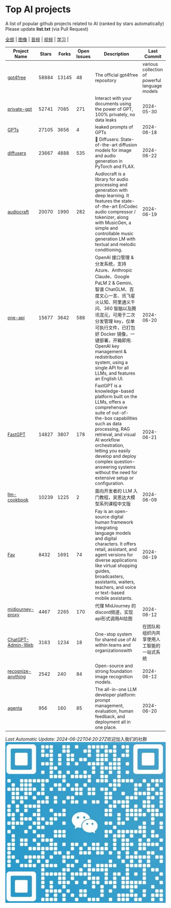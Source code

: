 # Top AI projects
A list of popular github projects related to AI (ranked by stars automatically)
Please update **list.txt** (via Pull Request)

<a href="./README.md">全部</a> |   <a href="./READMEpicture.md">图像</a> |   <a href="./READMEaudio.md">音频</a> | <a href="./READMEvideo.md">视频</a> | <a href="./READMElearn.md">学习</a> | 

| Project Name | Stars | Forks | Open Issues | Description | Last Commit |
| ------------ | ----- | ----- | ----------- | ----------- | ----------- |
| [gpt4free](https://github.com/xtekky/gpt4free) | 58884 | 13145 | 48 | The official gpt4free repository | various collection of powerful language models | 2024-06-13 |
| [private-gpt](https://github.com/zylon-ai/private-gpt) | 52741 | 7085 | 271 | Interact with your documents using the power of GPT, 100% privately, no data leaks | 2024-05-30 |
| [GPTs](https://github.com/linexjlin/GPTs) | 27105 | 3656 | 4 | leaked prompts of GPTs | 2024-06-18 |
| [diffusers](https://github.com/huggingface/diffusers) | 23667 | 4888 | 535 | 🤗 Diffusers: State-of-the-art diffusion models for image and audio generation in PyTorch and FLAX. | 2024-06-22 |
| [audiocraft](https://github.com/facebookresearch/audiocraft) | 20070 | 1990 | 282 | Audiocraft is a library for audio processing and generation with deep learning. It features the state-of-the-art EnCodec audio compressor / tokenizer, along with MusicGen, a simple and controllable music generation LM with textual and melodic conditioning. | 2024-06-19 |
| [one-api](https://github.com/songquanpeng/one-api) | 15677 | 3642 | 588 | OpenAI 接口管理 & 分发系统，支持 Azure、Anthropic Claude、Google PaLM 2 & Gemini、智谱 ChatGLM、百度文心一言、讯飞星火认知、阿里通义千问、360 智脑以及腾讯混元，可用于二次分发管理 key，仅单可执行文件，已打包好 Docker 镜像，一键部署，开箱即用. OpenAI key management & redistribution system, using a single API for all LLMs, and features an English UI. | 2024-06-20 |
| [FastGPT](https://github.com/labring/FastGPT) | 14827 | 3807 | 178 | FastGPT is a knowledge-based platform built on the LLMs, offers a comprehensive suite of out-of-the-box capabilities such as data processing, RAG retrieval, and visual AI workflow orchestration, letting you easily develop and deploy complex question-answering systems without the need for extensive setup or configuration. | 2024-06-21 |
| [llm-cookbook](https://github.com/datawhalechina/llm-cookbook) | 10239 | 1225 | 2 | 面向开发者的 LLM 入门教程，吴恩达大模型系列课程中文版 | 2024-06-09 |
| [Fay](https://github.com/xszyou/Fay) | 8432 | 1691 | 74 | Fay is an open-source digital human framework integrating language models and digital characters. It offers retail, assistant, and agent versions for diverse applications like virtual shopping guides, broadcasters, assistants, waiters, teachers, and voice or text-based mobile assistants. | 2024-06-19 |
| [midjourney-proxy](https://github.com/novicezk/midjourney-proxy) | 4467 | 2265 | 170 | 代理 MidJourney 的discord频道，实现api形式调用AI绘图 | 2024-06-12 |
| [ChatGPT-Admin-Web](https://github.com/AprilNEA/ChatGPT-Admin-Web) | 3163 | 1234 | 18 | One-stop system for shared use of AI within teams and organizationswith | 在团队和组织内共享使用人工智能的一站式系统 | 2023-12-27 |
| [recognize-anything](https://github.com/xinyu1205/recognize-anything) | 2542 | 240 | 84 | Open-source and strong foundation image recognition models. | 2024-06-12 |
| [agenta](https://github.com/Agenta-AI/agenta) | 956 | 160 | 85 | The all-in-one LLM developer platform: prompt management, evaluation, human feedback, and deployment all in one place. | 2024-06-20 |

*Last Automatic Update: 2024-06-22T04:20:27Z*欢迎加入我们的社群 ![](https://raw.githubusercontent.com/mouuii/picture/master/weichat.jpg) 